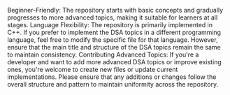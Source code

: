 Beginner-Friendly: 
The repository starts with basic concepts and gradually progresses to more advanced topics, making it suitable for learners at all stages.
Language Flexibility:
The repository is primarily implemented in C++.
If you prefer to implement the DSA topics in a different programming language, feel free to modify the specific file for that language. However, ensure that the main title and structure of the DSA topics remain the same to maintain consistency.
Contributing Advanced Topics:
If you're a developer and want to add more advanced DSA topics or improve existing ones, you're welcome to create new files or update current implementations.
Please ensure that any additions or changes follow the overall structure and pattern to maintain uniformity across the repository.
